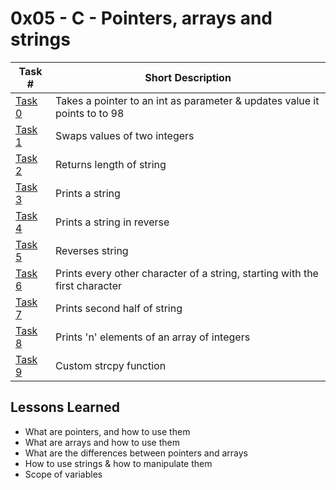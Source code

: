  # 0x05 - C - Pointers, arrays and strings
Task # | Short Description
-------|------------
[Task 0](0-reset_to_98.c) | Takes a pointer to an int as parameter & updates value it points to to 98 
[Task 1](1-swap.c) | Swaps values of two integers
[Task 2](2-test.c) | Returns length of string
[Task 3](3-puts.c) | Prints a string
[Task 4](4-print_rev.c) | Prints a string in reverse
[Task 5](5-rev_string.c) | Reverses string
[Task 6](6-puts2.c) | Prints every other character of a string, starting with the first character
[Task 7](7-puts_half.c) | Prints second half of string
[Task 8](8-print_array.c) | Prints 'n' elements of an array of integers
[Task 9](9-strcpy.c) | Custom strcpy function

 ## Lessons Learned
* What are pointers, and how to use them
* What are arrays and how to use them
* What are the differences between pointers and arrays
* How to use strings & how to manipulate them
* Scope of variables
